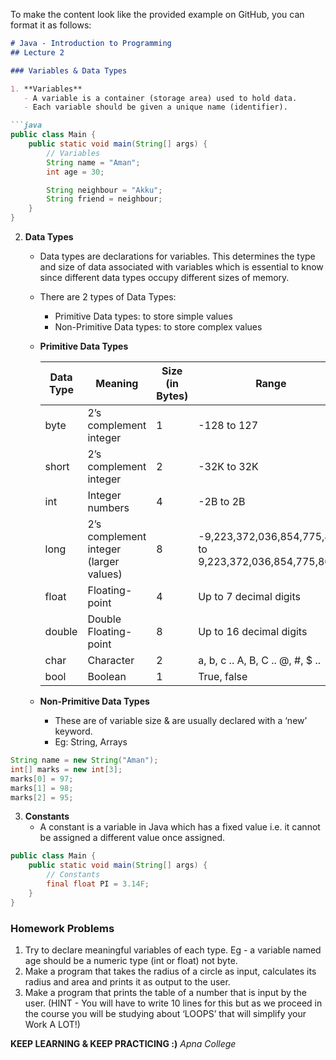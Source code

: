 To make the content look like the provided example on GitHub, you can format it as follows:

```markdown
# Java - Introduction to Programming
## Lecture 2

### Variables & Data Types

1. **Variables**
   - A variable is a container (storage area) used to hold data.
   - Each variable should be given a unique name (identifier).

```java
public class Main {
    public static void main(String[] args) {
        // Variables
        String name = "Aman";
        int age = 30;

        String neighbour = "Akku";
        String friend = neighbour;
    }
}
```

2. **Data Types**
   - Data types are declarations for variables. This determines the type and size of data associated with variables which is essential to know since different data types occupy different sizes of memory.
   - There are 2 types of Data Types:
     * Primitive Data types: to store simple values
     * Non-Primitive Data types: to store complex values

   - **Primitive Data Types**

     | Data Type | Meaning              | Size (in Bytes) | Range                              |
     |-----------|----------------------|-----------------|------------------------------------|
     | byte      | 2’s complement integer | 1              | -128 to 127                        |
     | short     | 2’s complement integer | 2              | -32K to 32K                        |
     | int       | Integer numbers       | 4              | -2B to 2B                          |
     | long      | 2’s complement integer (larger values) | 8 | -9,223,372,036,854,775,808 to 9,223,372,036,854,775,807 |
     | float     | Floating-point        | 4              | Up to 7 decimal digits             |
     | double    | Double Floating-point | 8              | Up to 16 decimal digits            |
     | char      | Character             | 2              | a, b, c .. A, B, C .. @, #, $ ..  |
     | bool      | Boolean               | 1              | True, false                        |

   - **Non-Primitive Data Types**
     - These are of variable size & are usually declared with a ‘new’ keyword.
     - Eg: String, Arrays

```java
String name = new String("Aman");
int[] marks = new int[3];
marks[0] = 97;
marks[1] = 98;
marks[2] = 95;
```

3. **Constants**
   - A constant is a variable in Java which has a fixed value i.e. it cannot be assigned a different value once assigned.

```java
public class Main {
    public static void main(String[] args) {
        // Constants
        final float PI = 3.14F;
    }
}
```

### Homework Problems
1. Try to declare meaningful variables of each type. Eg - a variable named age should be a numeric type (int or float) not byte.
2. Make a program that takes the radius of a circle as input, calculates its radius and area and prints it as output to the user.
3. Make a program that prints the table of a number that is input by the user.
   (HINT - You will have to write 10 lines for this but as we proceed in the course you will be studying about ‘LOOPS’ that will simplify your Work A LOT!)

**KEEP LEARNING & KEEP PRACTICING :)**
*Apna College*
```